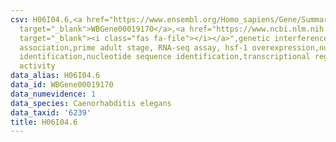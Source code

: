 ```yaml
---
csv: H06I04.6,<a href="https://www.ensembl.org/Homo_sapiens/Gene/Summary?db=core;g=WBGene00019170"
  target="_blank">WBGene00019170</a>,<a href="https://www.ncbi.nlm.nih.gov/pubmed/30894454"
  target="_blank"><i class="fas fa-file"></i></a>",genetic interference,functional
  association,prime adult stage, RNA-seq assay, hsf-1 overexpression,nucleotide sequence
  identification,nucleotide sequence identification,transcriptional regulation,up-regulates
  activity
data_alias: H06I04.6
data_id: WBGene00019170
data_numevidence: 1
data_species: Caenorhabditis elegans
data_taxid: '6239'
title: H06I04.6
---
```

